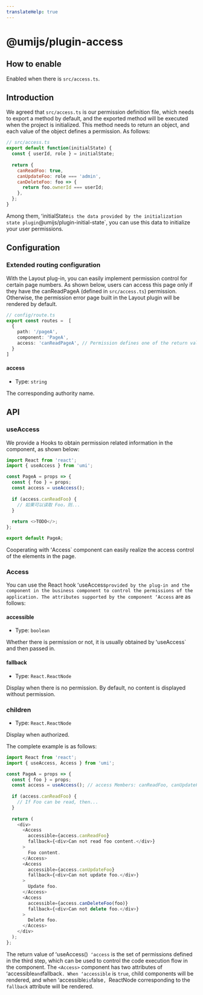 ```yaml
---
translateHelp: true
---
```


# @umijs/plugin-access


## How to enable

Enabled when there is `src/access.ts`.

## Introduction

We agreed that `src/access.ts` is our permission definition file, which needs to export a method by default, and the exported method will be executed when the project is initialized. This method needs to return an object, and each value of the object defines a permission. As follows:

```javascript
// src/access.ts
export default function(initialState) {
  const { userId, role } = initialState;
 
  return {
    canReadFoo: true,
    canUpdateFoo: role === 'admin',
    canDeleteFoo: foo => {
      return foo.ownerId === userId;
    },
  };
}
```

Among them, ʻinitialState` is the data provided by the initialization state plugin `@umijs/plugin-initial-state`, you can use this data to initialize your user permissions.

## Configuration

### Extended routing configuration

With the Layout plug-in, you can easily implement permission control for certain page numbers. As shown below, users can access this page only if they have the canReadPageA (defined in `src/access.ts`) permission. Otherwise, the permission error page built in the Layout plugin will be rendered by default.

```typescript
// config/route.ts
export const routes =  [
  {
    path: '/pageA',
    component: 'PageA',
    access: 'canReadPageA', // Permission defines one of the return values key
  }
]
```

#### access

* Type: `string`

The corresponding authority name.

## API

### useAccess

We provide a Hooks to obtain permission related information in the component, as shown below:

```javascript
import React from 'react';
import { useAccess } from 'umi';

const PageA = props => {
  const { foo } = props;
  const access = useAccess();
 
  if (access.canReadFoo) {
    // 如果可以读取 Foo，则...
  }
 
  return <>TODO</>;
};

export default PageA;
```

Cooperating with ʻAccess` component can easily realize the access control of the elements in the page.

### Access

You can use the React hook ʻuseAccess` provided by the plug-in and the component `<Access />` in the business component to control the permissions of the application.
The attributes supported by the component ʻAccess` are as follows:

#### accessible

* Type: `boolean`

Whether there is permission or not, it is usually obtained by ʻuseAccess` and then passed in.

#### fallback

* Type: `React.ReactNode`

Display when there is no permission. By default, no content is displayed without permission.

### children

* Type: `React.ReactNode`

Display when authorized.

The complete example is as follows:

```javascript
import React from 'react';
import { useAccess, Access } from 'umi';

const PageA = props => {
  const { foo } = props;
  const access = useAccess(); // access Members: canReadFoo, canUpdateFoo, canDeleteFoo
 
  if (access.canReadFoo) {
    // If Foo can be read, then...
  }
 
  return (
    <div>
      <Access
        accessible={access.canReadFoo}
        fallback={<div>Can not read foo content.</div>}
      >
        Foo content.
      </Access>
      <Access
        accessible={access.canUpdateFoo}
        fallback={<div>Can not update foo.</div>}
      >
        Update foo.
      </Access>
      <Access
        accessible={access.canDeleteFoo(foo)}
        fallback={<div>Can not delete foo.</div>}
      >
        Delete foo.
      </Access>
    </div>
  );
};
```

The return value of ʻuseAccess()` ʻaccess` is the set of permissions defined in the third step, which can be used to control the code execution flow in the component. The `<Access>` component has two attributes of ʻaccessible` and `fallback`. When ʻaccessible` is `true`, child components will be rendered, and when ʻaccessible` is `false`, `ReactNode corresponding to the `fallback` attribute will be rendered.
